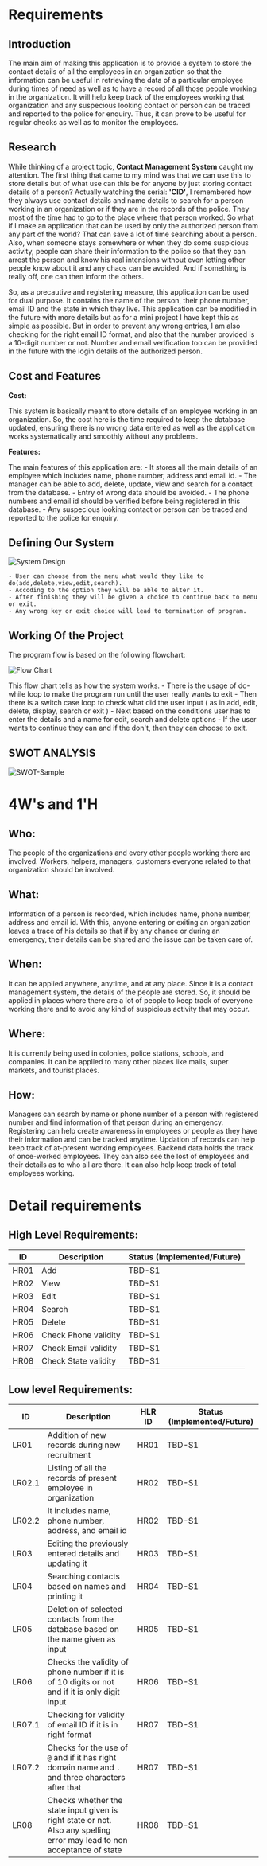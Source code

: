 # Requirements
## Introduction
The main aim of making this application is to provide a system to store the contact details of all the employees in an organization so that the information can be useful in retrieving the data of a particular employee during times of need as well as to have a record of all those people working in the organization. It will help keep track of the employees working that organization and any suspecious looking contact or person can be traced and reported to the police for enquiry. Thus, it can prove to be useful for regular checks as well as to monitor the employees.

## Research
While thinking of a project topic, **Contact Management System** caught my attention. The first thing that came to my mind was that we can use this to store details but of what use can this be for anyone by just storing contact details of a person? Actually watching the serial: **'CID'**, I remembered how they always use contact details and name details to search for a person working in an organization or if they are in the records of the police. They most of the time had to go to the place where that person worked. So what if I make an application that can be used by only the authorized person from any part of the world? That can save a lot of time searching about a person. Also, when someone stays somewhere or when they do some suspicious activity, people can share their information to the police so that they can arrest the person and know his real intensions without even letting other people know about it and any chaos can be avoided. And if something is really off, one can then inform the others. 

So, as a precautive and registering measure, this application can be used for dual purpose. It contains the name of the person, their phone number, email ID and the state in which they live. This application can be modified in the future with more details but as for a mini project I have kept this as simple as possible. But in order to prevent any wrong entries, I am also checking for the right email ID format, and also that the number provided is a 10-digit number or not. Number and email verification too can be provided in the future with the login details of the authorized person.

## Cost and Features

**Cost:** 

This system is basically meant to store details of an employee working in an organization. So, the cost here is the time required to keep the database updated, ensuring there is no wrong data entered as well as the application works systematically and smoothly without any problems.

**Features:**

The main features of this application are:
    - It stores all the main details of an employee which includes name, phone number, address and email id.
    - The manager can be able to add, delete, update, view and search for a contact from the database.
    - Entry of wrong data should be avoided.
    - The phone numbers and email id should be verified before being registered in this database.
    - Any suspecious looking contact or person can be traced and reported to the police for enquiry.

## Defining Our System

![System Design](https://github.com/Prerna983/260567_Mini_Project/blob/main/6_ImagesAndVideos/defining%20our%20prog%20image.JPG)

    - User can choose from the menu what would they like to do(add,delete,view,edit,search).
    - Accoding to the option they will be able to alter it.
    - After finishing they will be given a choice to continue back to menu or exit.
    - Any wrong key or exit choice will lead to termination of program.

## Working Of the Project

The program flow is based on the following flowchart:

![Flow Chart](https://github.com/Prerna983/260567_Mini_Project/blob/main/6_ImagesAndVideos/FlowChart.png)


This flow chart tells as how the system works.
    - There is the usage of do-while loop to make the program run until the user really wants to exit
    - Then there is a switch case loop to check what did the user input ( as in add, edit, delete, display, search or exit )
    - Next based on the conditions user has to enter the details and a name for edit, search and delete options
    - If the user wants to continue they can and if the don't, then they can choose to exit.



## SWOT ANALYSIS

![SWOT-Sample](https://github.com/Prerna983/260567_Mini_Project/blob/main/6_ImagesAndVideos/swots.JPG)

# 4W&#39;s and 1&#39;H

## Who:

The people of the organizations and every other people working there are involved.
Workers, helpers, managers, customers everyone related to that organization should be involved.

## What:

Information of a person is recorded, which includes name, phone number, address and email id.
With this, anyone entering or exiting an organization leaves a trace of his details so that if by any chance or during an emergency, their details can be shared and the issue can be taken care of.

## When:

It can be applied anywhere, anytime, and at any place. 
Since it is a contact management system, the details of the people are stored.
So, it should be applied in places where there are a lot of people to keep track of everyone working there and to avoid any kind of suspicious activity that may occur.

## Where:

It is currently being used in colonies, police stations, schools, and companies.
It can be applied to many other places like malls, super markets, and tourist places.

## How:

Managers can search by name or phone number of a person with registered number and find information of that person during an emergency. 
Registering can help create awareness in employees or people as they have their information and can be tracked anytime.
Updation of records can help keep track of at-present working employees.
Backend data holds the track of once-worked employees.
They can also see the lost of employees and their details as to who all are there.
It can also help keep track of total employees working.


# Detail requirements
## High Level Requirements:

 | ID  | Description | Status (Implemented/Future) |
 | --- | --- | --- |
 | HR01 | Add         | TBD-S1 |
 | HR02 | View        | TBD-S1 |
 | HR03 | Edit        | TBD-S1 |
 | HR04 | Search      | TBD-S1 |
 | HR05 | Delete      | TBD-S1 |
 | HR06 | Check Phone validity      | TBD-S1 |
 | HR07 | Check Email validity      | TBD-S1 |
 | HR08 | Check State validity      | TBD-S1 |
 

##  Low level Requirements:

|  ID    |                           Description                           | HLR ID | Status (Implemented/Future) |
| --- | --- | --- | --- |
| LR01   | Addition of new records during new recruitment                  |  HR01  | TBD-S1  |
| LR02.1 | Listing of all the records of present employee in organization |  HR02  | TBD-S1  |
| LR02.2 | It includes name, phone number, address, and email id          |  HR02  | TBD-S1  |
| LR03   | Editing the previously entered details and updating it         |  HR03  | TBD-S1  |
| LR04   | Searching contacts based on names and printing it            |  HR04  | TBD-S1  |
| LR05   | Deletion of selected contacts from the database based on the name given as input              |  HR05  | TBD-S1  |
| LR06   | Checks the validity of phone number if it is of 10 digits or not and if it is only digit input        |  HR06  | TBD-S1  |
| LR07.1   | Checking for validity of email ID if it is in right format        |  HR07  | TBD-S1  |
| LR07.2   | Checks for the use of `@` and if it has right domain name and `.` and three characters after that        |  HR07  | TBD-S1  |
| LR08   | Checks whether the state input given is right state or not. Also any spelling error may lead to non acceptance of state   |  HR08  | TBD-S1  |
